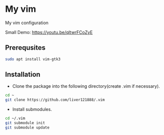 # My vim
My vim configuration

Small Demo: https://youtu.be/qltwrFCoZyE

## Prerequsites

```bash
sudo apt install vim-gtk3
```

## Installation

- Clone the package into the following directory(create .vim if necessary).

```bash
cd ~
git clone https://github.com/liver121888/.vim
``` 

- Install submodules.

```bash
cd ~/.vim
git submodule init
git submodule update
``` 
